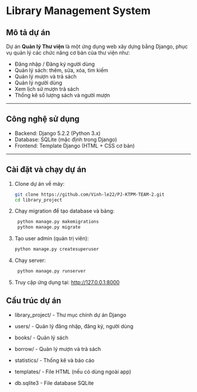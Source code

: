 # Library Management System

## Mô tả dự án

Dự án **Quản lý Thư viện** là một ứng dụng web xây dựng bằng Django, phục vụ quản lý các chức năng cơ bản của thư viện như:

- Đăng nhập / Đăng ký người dùng
- Quản lý sách: thêm, sửa, xóa, tìm kiếm
- Quản lý mượn và trả sách
- Quản lý người dùng
- Xem lịch sử mượn trả sách
- Thống kê số lượng sách và người mượn

---

## Công nghệ sử dụng

- Backend: Django 5.2.2 (Python 3.x)
- Database: SQLite (mặc định trong Django)
- Frontend: Template Django (HTML + CSS cơ bản)

---

## Cài đặt và chạy dự án

1. Clone dự án về máy:
   ```bash
   git clone https://github.com/Vinh-le22/PJ-KTPM-TEAM-2.git
   cd library_project
2. Chạy migration để tạo database và bảng:
   ```bash
    python manage.py makemigrations
    python manage.py migrate
3. Tạo user admin (quản trị viên):
    ```bash
    python manage.py createsuperuser

4. Chạy server:
   ```bash
    python manage.py runserver

5. Truy cập ứng dụng tại: http://127.0.0.1:8000

## Cấu trúc dự án
- library_project/ - Thư mục chính dự án Django

- users/ - Quản lý đăng nhập, đăng ký, người dùng

- books/ - Quản lý sách

- borrow/ - Quản lý mượn và trả sách

- statistics/ - Thống kê và báo cáo

- templates/ - File HTML (nếu có dùng ngoài app)

- db.sqlite3 - File database SQLite

